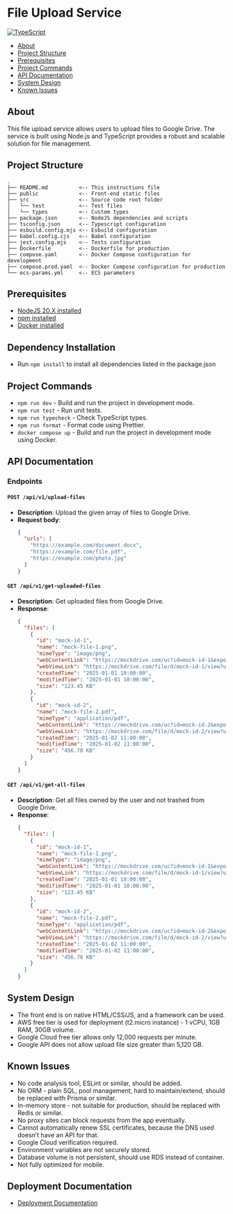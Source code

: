 # File Upload Service

[![TypeScript](https://img.shields.io/badge/built%20with-typescript-blue)](https://www.typescriptlang.org/)

- [About](#about)
- [Project Structure](#project-structure)
- [Prerequisites](#prerequisites)
- [Project Commands](#project-commands)
- [API Documentation](#api-documentation)
- [System Design](#system-design)
- [Known Issues](#known-issues)

## About

This file upload service allows users to upload files to Google Drive. The service is built using Node.js and
TypeScript provides a robust and scalable solution for file management.

## Project Structure

```
.
├── README.md          <-- This instructions file
├── public             <-- Front-end static files
├── src                <-- Source code root folder
│   └── test           <-- Test files
│   └── types          <-- Custom types
├── package.json       <-- NodeJS dependencies and scripts
├── tsconfig.json      <-- Typescript configuration
├── esbuild.config.mjs <-- Esbuild configuration
├── babel.config.cjs   <-- Babel configuration
├── jest.config.mjs    <-- Tests configuration
├── Dockerfile         <-- Dockerfile for production
├── compose.yaml       <-- Docker Compose configuration for development
├── compose.prod.yaml  <-- Docker Compose configuration for production
└── ecs-params.yml     <-- ECS parameters
```

## Prerequisites

- [NodeJS 20.X installed](https://nodejs.org/en/download/releases/)
- [npm installed](https://docs.npmjs.com/downloading-and-installing-node-js-and-npm)
- [Docker installed](https://docs.docker.com/get-started/get-docker/)

## Dependency Installation

- Run `npm install` to install all dependencies listed in the package.json

## Project Commands

- `npm run dev` - Build and run the project in development mode.
- `npm run test` - Run unit tests.
- `npm run typecheck` - Check TypeScript types.
- `npm run format` - Format code using Prettier.
- `docker compose up` - Build and run the project in development mode using Docker.

## API Documentation

### Endpoints

#### `POST /api/v1/upload-files`

- **Description**: Upload the given array of files to Google Drive.
- **Request body**:
  ```json
  {
    "urls": [
      "https://example.com/document.docx",
      "https://example.com/file.pdf",
      "https://example.com/photo.jpg"
    ]
  }
  ```

#### `GET /api/v1/get-uploaded-files`

- **Description**: Get uploaded files from Google Drive.
- **Response**:
  ```json
  {
    "files": [
      {
        "id": "mock-id-1",
        "name": "mock-file-1.png",
        "mimeType": "image/png",
        "webContentLink": "https://mockdrive.com/uc?id=mock-id-1&export=download",
        "webViewLink": "https://mockdrive.com/file/d/mock-id-1/view?usp=drivesdk",
        "createdTime": "2025-01-01 10:00:00",
        "modifiedTime": "2025-01-01 10:00:00",
        "size": "123.45 KB"
      },
      {
        "id": "mock-id-2",
        "name": "mock-file-2.pdf",
        "mimeType": "application/pdf",
        "webContentLink": "https://mockdrive.com/uc?id=mock-id-2&export=download",
        "webViewLink": "https://mockdrive.com/file/d/mock-id-2/view?usp=drivesdk",
        "createdTime": "2025-01-02 11:00:00",
        "modifiedTime": "2025-01-02 11:00:00",
        "size": "456.78 KB"
      }
    ]
  }
  ```

#### `GET /api/v1/get-all-files`

- **Description**: Get all files owned by the user and not trashed from Google Drive.
- **Response**:
  ```json
  {
    "files": [
      {
        "id": "mock-id-1",
        "name": "mock-file-1.png",
        "mimeType": "image/png",
        "webContentLink": "https://mockdrive.com/uc?id=mock-id-1&export=download",
        "webViewLink": "https://mockdrive.com/file/d/mock-id-1/view?usp=drivesdk",
        "createdTime": "2025-01-01 10:00:00",
        "modifiedTime": "2025-01-01 10:00:00",
        "size": "123.45 KB"
      },
      {
        "id": "mock-id-2",
        "name": "mock-file-2.pdf",
        "mimeType": "application/pdf",
        "webContentLink": "https://mockdrive.com/uc?id=mock-id-2&export=download",
        "webViewLink": "https://mockdrive.com/file/d/mock-id-2/view?usp=drivesdk",
        "createdTime": "2025-01-02 11:00:00",
        "modifiedTime": "2025-01-02 11:00:00",
        "size": "456.78 KB"
      }
    ]
  }
  ```

## System Design

- The front end is on native HTML/CSS/JS, and a framework can be used.
- AWS free tier is used for deployment (t2.micro instance) - 1 vCPU, 1GB RAM, 30GB volume.
- Google Cloud free tier allows only 12,000 requests per minute.
- Google API does not allow upload file size greater than 5,120 GB.

## Known Issues

- No code analysis tool, ESLint or similar, should be added.
- No ORM - plain SQL, pool management, hard to maintain/extend, should be replaced with Prisma or similar.
- In-memory store - not suitable for production, should be replaced with Redis or similar.
- No proxy sites can block requests from the app eventually.
- Cannot automatically renew SSL certificates, because the DNS used doesn’t have an API for that.
- Google Cloud verification required.
- Environment variables are not securely stored.
- Database volume is not persistent, should use RDS instead of container.
- Not fully optimized for mobile.

## Deployment Documentation

- [Deployment Documentation](https://tokarchuk.notion.site/Deployment-1e5eab1c603e80429bb1f65c169f3b67?pvs=4)

